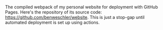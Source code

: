 The compiled webpack of my personal website for deployment with GitHub Pages. Here's the repository of its source code: https://github.com/benweschler/website.
This is just a stop-gap until automated deployment is set up using actions.
